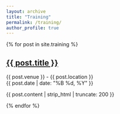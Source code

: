 ```yaml
---
layout: archive
title: "Training"
permalink: /training/
author_profile: true
---
```

{% for post in site.training %}
  <div class="archive__item">
    <h2 class="archive__item-title">
      <a href="{{ post.url }}">{{ post.title }}</a>
    </h2>
    <p class="archive__item-excerpt">
      {{ post.venue }} - {{ post.location }}<br>
      {{ post.date | date: "%B %d, %Y" }}
    </p>
    <p>{{ post.content | strip_html | truncate: 200 }}</p>
  </div>
{% endfor %}
